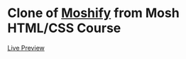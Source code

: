 
# Clone of [Moshify](https://www.moshified.com/) from Mosh HTML/CSS Course

[Live Preview](https://dev1001-moshified.netlify.app/)
